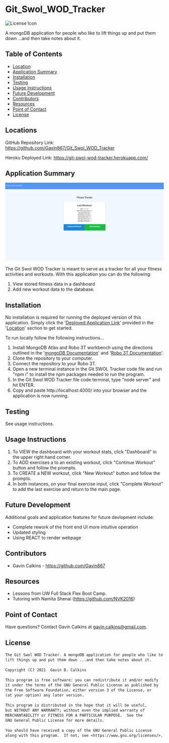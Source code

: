 # Git_Swol_WOD_Tracker

![License Icon](https://img.shields.io/badge/license-GPL3.0-informational.svg)

A mongoDB application for people who like to lift things up and put them down ...and then take notes about it.

## Table of Contents

- [Location](#locations)
- [Application Summary](#application-summary)
- [Installation](#installation)
- [Testing](#testing)
- [Usage Instructions](#usage-instructions)
- [Future Development](#future-development)
- [Contributors](#contributors)
- [Resources](#resources)
- [Point of Contact](#point-of-contact)
- [License](#license)

## Locations

GitHub Repository Link: https://github.com/Gavin867/Git_Swol_WOD_Tracker

Heroku Deployed Link: https://git-swol-wod-tracker.herokuapp.com/

## Application Summary

![Landing Page Stillshot](https://github.com/Gavin867/Git_Swol_WOD_Tracker/blob/main/public/assets/images/main-page.png)

The Git Swol WOD Tracker is meant to serve as a tracker for all your fitness activities and workouts. With this application you can do the following:

1. View stored fitness data in a dashboard
2. Add new workout data to the database.

## Installation

No installation is required for running the deployed version of this application. Simply click the '[Deployed Application Link](https://git-swol-wod-tracker.herokuapp.com/)' provided in the '[Location](#location)' section to get started.

To run locally follow the following instructions...
1. Install MongoDB Atlas and Robo 3T workbench using the directions outlined in the '[mongoDB Documentation](https://docs.mongodb.com/manual/installation/)' and '[Robo 3T Documentation](https://robomongo.org/)'.
2. Clone the repository to your computer.
3. Connect the repository to your Robo 3T.
4. Open a new terminal instance in the Git SWOL Tracker code file and run "npm i" to install the npm packages needed to run the program.
5. In the Git Swol WOD Tracker file code terminal, type "node server" and hit ENTER.
6. Copy and paste http://localhost:4000/ into your browser and the application is now running.

## Testing

See usage instructions.

## Usage Instructions

1. To VIEW the dashboard with your workout stats, click "Dashboard" in the upper right hand corner.
2. To ADD exercises a to an existing workout, click "Continue Workout" button and follow the prompts.
3. To CREATE a NEW workout, click "New Workout" button and follow the prompts.
4. In both instances, on your final exercise input, click "Complete Workout" to add the last exercise and return to the main page.

## Future Development

Additional goals and application features for future devlopment include:

- Complete rework of the front end UI more intuitive operation
- Updated styling
- Using REACT to render webpage

## Contributors

- Gavin Calkins - https://github.com/Gavin867

## Resources

- Lessons from UW Full Stack Flex Boot Camp.
- Tutoring with Namita Shenai (https://github.com/NVK2016)


## Point of Contact

Have questions? Contact Gavin Calkins at [gavin.calkins@gmail.com](mailto:gavin.calkins@gmail.com?subject=Hi%20Gavin!%20I%20have%20a%20question%20about%20The%20Git%20Swol%20WOD%20Tracker!).
 
## License

    The Git Swol WOD Tracker. A mongoDB application for people who like to lift things up and put them down ...and then take notes about it.

    Copyright (C) 2021  Gavin B. Calkins 

    This program is free software: you can redistribute it and/or modify
    it under the terms of the GNU General Public License as published by
    the Free Software Foundation, either version 3 of the License, or
    (at your option) any later version.

    This program is distributed in the hope that it will be useful,
    but WITHOUT ANY WARRANTY; without even the implied warranty of
    MERCHANTABILITY or FITNESS FOR A PARTICULAR PURPOSE.  See the
    GNU General Public License for more details.

    You should have received a copy of the GNU General Public License
    along with this program.  If not, see <https://www.gnu.org/licenses/>.